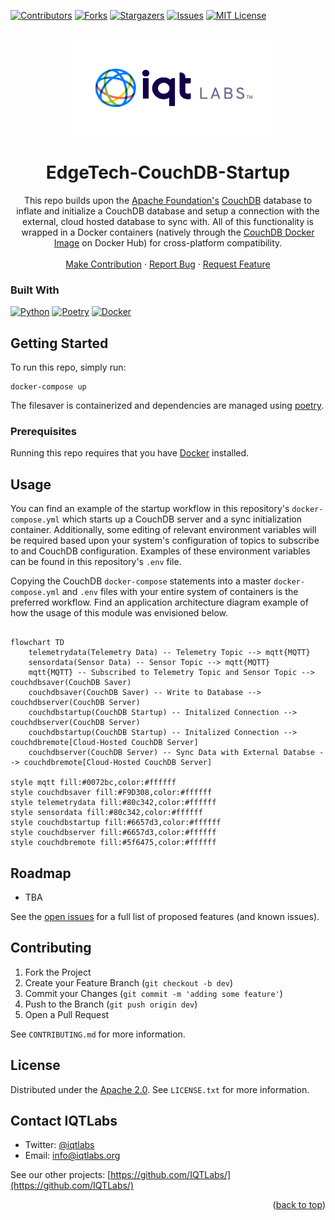 <a name="readme-top"></a>

[contributors-shield]: https://img.shields.io/github/contributors/IQTLabs/edgetech-couchdb-startup.svg?style=for-the-badge
[contributors-url]: https://github.com/IQTLabs/edgetech-couchdb-startup/graphs/contributors
[forks-shield]: https://img.shields.io/github/forks/IQTLabs/edgetech-couchdb-startup.svg?style=for-the-badge
[forks-url]: https://github.com/IQTLabs/edgetech-couchdb-startup/network/members
[stars-shield]: https://img.shields.io/github/stars/IQTLabs/edgetech-couchdb-startup.svg?style=for-the-badge
[stars-url]: https://github.com/IQTLabs/edgetech-couchdb-startup/stargazers
[issues-shield]: https://img.shields.io/github/issues/IQTLabs/edgetech-couchdb-startup.svg?style=for-the-badge
[issues-url]: https://github.com/IQTLabs/edgetech-couchdb-startup/issues
[license-shield]: https://img.shields.io/github/license/IQTLabs/edgetech-couchdb-startup.svg?style=for-the-badge
[license-url]: https://github.com/IQTLabs/edgetech-couchdb-startup/blob/master/LICENSE.txt
[product-screenshot]: images/screenshot.png

[Python]: https://img.shields.io/badge/python-000000?style=for-the-badge&logo=python
[Python-url]: https://www.python.org
[Poetry]: https://img.shields.io/badge/poetry-20232A?style=for-the-badge&logo=poetry
[Poetry-url]: https://python-poetry.org
[Docker]: https://img.shields.io/badge/docker-35495E?style=for-the-badge&logo=docker
[Docker-url]: https://www.docker.com

[![Contributors][contributors-shield]][contributors-url]
[![Forks][forks-shield]][forks-url]
[![Stargazers][stars-shield]][stars-url]
[![Issues][issues-shield]][issues-url]
[![MIT License][license-shield]][license-url]

<br />
<div align="center">
  <a href="https://iqtlabs.org/">
    <img src="images/logo.png" alt="Logo" width="331" height="153">
  </a>

<h1 align="center">EdgeTech-CouchDB-Startup</h1>

  <p align="center">
    This repo builds upon the <a href="https://www.apache.org">Apache Foundation's</a> <a href="https://couchdb.apache.org">CouchDB</a> database to inflate and initialize a CouchDB database and setup a connection with the external, cloud hosted database to sync with. All of this functionality is wrapped in a Docker containers (natively through the <a href="https://hub.docker.com/_/couchdb">CouchDB Docker Image</a> on Docker Hub) for cross-platform compatibility. 
    <br/>
    <br/>
    <a href="https://github.com/IQTLabs/edgetech-couchdb-startup/pulls">Make Contribution</a>
    ·
    <a href="https://github.com/IQTLabs/edgetech-couchdb-startup/issues">Report Bug</a>
    ·
    <a href="https://github.com/IQTLabs/edgetech-couchdb-startup/issues">Request Feature</a>
  </p>
</div>

### Built With

[![Python][Python]][Python-url]
[![Poetry][Poetry]][Poetry-url]
[![Docker][Docker]][Docker-url]

## Getting Started

To run this repo, simply run:

```
docker-compose up
```

The filesaver is containerized and dependencies are managed using [poetry]("https://python-poetry.org"). 

### Prerequisites

Running this repo requires that you have [Docker](https://www.docker.com) installed. 

## Usage

You can find an example of the startup workflow in this repository's `docker-compose.yml` which starts up a CouchDB server and a sync initialization container. Additionally, some editing of relevant environment variables will be required based upon your system's configuration of topics to subscribe to and CouchDB configuration. Examples of these environment variables can be found in this repository's `.env` file. 

Copying the CouchDB `docker-compose` statements into a master `docker-compose.yml` and  `.env` files with your entire system of containers is the preferred workflow. Find an application architecture diagram example of how the usage of this module was envisioned below.

```mermaid 

flowchart TD
    telemetrydata(Telemetry Data) -- Telemetry Topic --> mqtt{MQTT}
    sensordata(Sensor Data) -- Sensor Topic --> mqtt{MQTT}
    mqtt{MQTT} -- Subscribed to Telemetry Topic and Sensor Topic --> couchdbsaver(CouchDB Saver)
    couchdbsaver(CouchDB Saver) -- Write to Database --> couchdbserver(CouchDB Server)
    couchdbstartup(CouchDB Startup) -- Initalized Connection --> couchdbserver(CouchDB Server)
    couchdbstartup(CouchDB Startup) -- Initalized Connection --> couchdbremote[Cloud-Hosted CouchDB Server]
    couchdbserver(CouchDB Server) -- Sync Data with External Databse --> couchdbremote[Cloud-Hosted CouchDB Server]

style mqtt fill:#0072bc,color:#ffffff
style couchdbsaver fill:#F9D308,color:#ffffff
style telemetrydata fill:#80c342,color:#ffffff
style sensordata fill:#80c342,color:#ffffff
style couchdbstartup fill:#6657d3,color:#ffffff
style couchdbserver fill:#6657d3,color:#ffffff
style couchdbremote fill:#5f6475,color:#ffffff

```

## Roadmap

- TBA

See the [open issues](https://github.com/github_username/repo_name/issues) for a full list of proposed features (and known issues).

## Contributing

1. Fork the Project
2. Create your Feature Branch (`git checkout -b dev`)
3. Commit your Changes (`git commit -m 'adding some feature'`)
4. Push to the Branch (`git push origin dev`)
5. Open a Pull Request

See `CONTRIBUTING.md` for more information.

## License

Distributed under the [Apache 2.0](https://github.com/IQTLabs/edgetech-couchdb-startup/blob/main/LICENSE). See `LICENSE.txt` for more information.

## Contact IQTLabs

  - Twitter: [@iqtlabs](https://twitter.com/iqtlabs)
  - Email: info@iqtlabs.org

See our other projects: [https://github.com/IQTLabs/](https://github.com/IQTLabs/)

<p align="right">(<a href="#readme-top">back to top</a>)</p>




